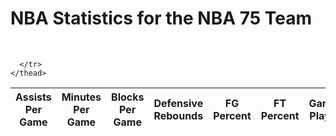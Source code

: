 <h1>NBA Statistics for the NBA 75 Team</h1>
<br>

<html>
<body>

<script>
  var requestOptions = {
    method: 'GET',
    redirect: 'follow'
  };

  fetch("https://tri3dev.duckdns.org/api/nbastats", requestOptions)
    .then(response => response.json())
    .then(data => {
      const table = document.getElementById("musicTable");
      const tbody = document.createElement("tbody");

      data.forEach(player => {
        const row = document.createElement("tr");

        // Iterate over each property and create a table cell (td) for it
        for (const key in player) {
          const cell = document.createElement("td");
          cell.innerText = player[key];
          row.appendChild(cell);
        }

        tbody.appendChild(row);
      });

      table.appendChild(tbody);
    })
    .catch(error => console.log('error', error));

  // Rest of the code...
</script>


  <table id="sportsTable">
    <thead>
      <tr>
        <th onclick="sortTable('assists per game')">Assists Per Game</th>
        <th onclick="sortTable('minutes per game')">Minutes Per Game</th>
        <th onclick="sortTable('blocks per game')">Blocks Per Game</th>
        <th onclick="sortTable('defensive rebounds')">Defensive Rebounds</th>
        <th onclick="sortTable('fg percent')">FG Percent</th>
        <th onclick="sortTable('ft percent')">FT Percent</th>
        <th onclick="sortTable('games played')">Games Played</th>
        <th onclick="sortTable('height (inches)')">Height (inches)</th>
        <th onclick="sortTable('name')">Name</th>
        <th onclick="sortTable('offensive rebounds')">Offensive Rebounds</th>
        <th onclick="sortTable('points per game')">Points Per Game</th>
        <th onclick="sortTable('steals per game')">Steals Per Game</th>
        <th onclick="sortTable('team')">Team</th>
        <th onclick="sortTable('three percent')">Three Percent</th>
        <th onclick="sortTable('weight (pounds)')">Weight (pounds)</th>


      </tr>
    </thead>
  </table>
  
  <script>
    // Function to sort the table based on the selected column
function sortTable(columnName) {
  const table = document.getElementById('sportsTable');
  const rows = Array.from(table.tBodies[0].getElementsByTagName('tr'));
  const headerRow = table.getElementsByTagName('thead')[0].getElementsByTagName('tr')[0];
  const isAscending = !headerRow.classList.contains('asc');
  
  rows.sort((rowA, rowB) => {
    let cellA = rowA.querySelector(`td:nth-child(${getColumnIndex(columnName)})`).innerText;
    let cellB = rowB.querySelector(`td:nth-child(${getColumnIndex(columnName)})`).innerText;

    if (columnName.toLowerCase() === 'name' || columnName.toLowerCase() === 'team') {
      return isAscending ? cellA.localeCompare(cellB, undefined, { sensitivity: 'base' }) : cellB.localeCompare(cellA, undefined, { sensitivity: 'base' });
    }

    // Convert the cell values to numbers for the "Games Played" column
    if (columnName.toLowerCase() === 'games played') {
      cellA = parseInt(cellA);
      cellB = parseInt(cellB);
    }
    
    return isAscending ? cellA - cellB : cellB - cellA;
  });
  
  rows.forEach(row => table.tBodies[0].appendChild(row));
  headerRow.classList.toggle('asc');
}


  
    // Helper function to get the index of the selected column
    function getColumnIndex(columnName) {
      const table = document.getElementById('sportsTable');
      const headerRow = table.getElementsByTagName('thead')[0].getElementsByTagName('tr')[0];
      const headers = Array.from(headerRow.getElementsByTagName('th'));
      
      return headers.findIndex(header => header.innerText.toLowerCase() === columnName.toLowerCase()) + 1;
    }
  </script>

<script>

const resultContainer = document.getElementById("result");
  // prepare URL's to allow easy switch from deployment and localhost
const url = "https://tri3dev.duckdns.org/api/nbastats"
const create_fetch = url + '/create';
const read_fetch = url + '/';
read_players();

function read_players() {
    // prepare fetch options
    const read_options = {
      method: 'GET', // *GET, POST, PUT, DELETE, etc.
      mode: 'cors', // no-cors, *cors, same-origin
      cache: 'default', // *default, no-cache, reload, force-cache, only-if-cached
      credentials: 'omit', // include, *same-origin, omit
      headers: {
        'Content-Type': 'application/json'
      },
    };     // fetch the data from API
    fetch(read_fetch, read_options)
      // response is a RESTful "promise" on any successful fetch
      .then(response => {
        // check for response errors
        if (response.status !== 200) {
            const errorMsg = 'Database read error: ' + response.status;
            console.log(errorMsg);
            const tr = document.createElement("tr");
            const td = document.createElement("td");
            td.innerHTML = errorMsg;
            tr.appendChild(td);
            return;
        }
        // valid response will have json data
        response.json().then(data => {
            console.log(data);
            for (let row in data) {
              console.log(data[row]);
              add_row(data[row]);
            }
        })
    })
      // catch fetch errors (ie ACCESS to server blocked)
    .catch(err => {
      console.error(err);
      const tr = document.createElement("tr");
      const td = document.createElement("td");
      td.innerHTML = err;
      tr.appendChild(td);
      resultContainer.appendChild(tr);
    });
  }

</script>

</body>
</html>